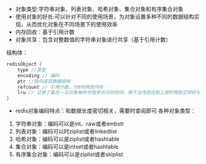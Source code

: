 * 对象类型:字符串对象、列表对象、哈希对象、集合对象和有序集合对象
* 使用对象的好处:可以针对不同的使用场景，为对象设置多种不同的数据结构实现，从而优化对象在不同场景下的使用效率  
* 内存回收：基于引用计数  
* 对象共享：包含对整数值的字符串对象进行共享（基于引用计数）  

结构体：  
```cpp
redisObject {
    type //类型
    encoding // 编码
    ptr //指向底层数据结构
    refcount // 引用计数，为0时释放内存
    lru // 记录了最后一次对象被命令程序访问的时间，用于当内存达到上限时释放空转时长（当前时间-lru）较高的对象
}
```

* redis对象编码特点：和数据长度密切相关，需要时查阅即可
各种对象类型：  
1. 字符串对象：编码可以是int、raw或者embstr    
2. 列表对象：编码可以时ziplist或者linkedlist  
3. 哈希对象：编码可以是ziplist或者hashtable  
4. 集合对象：编码可以是intset或者hashtable
5. 有序集合对象：编码可以是ziplist或者skiplist  